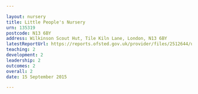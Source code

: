 ```yaml
---

layout: nursery
title: Little People's Nursery
urn: 135319
postcode: N13 6BY
address: Wilkinson Scout Hut, Tile Kiln Lane, London, N13 6BY
latestReportUrl: https://reports.ofsted.gov.uk/provider/files/2512644/urn/135319.pdf
teaching: 2
development: 2
leadership: 2
outcomes: 2
overall: 2
date: 15 September 2015

---
```

